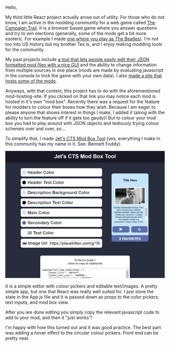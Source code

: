 Hello,

My third little React project actually arose out of utility. For those who do not know, I am active in the modding community for a web game called [The Campaign Trail](https://www.americanhistoryusa.com/campaign-trail/). It is a browser based game where you answer questions and try to win elections (generally, some of the mods get a bit more esoteric. For example I made [one where you play as The Beatles](https://campaign-trail-showcase.github.io/?modName=1964Beatles)). I'm not too into US history but my brother Tex is, and I enjoy making modding tools for the community.

My past projects include [a tool that lets people easily edit their JSON formatted mod files with a nice GUI](https://jetsimon.com/Jets-The-Campaign-Trail-Mod-Tool-Website/) and the ability to change information from multiple sources in one place (mods are made by evaluating javascript in the console to trick the game with your own data). I also [made a site that hosts some of the mods](https://campaign-trail-showcase.github.io/). 

Anyways, with that context, this project has to do with the aforementioned mod-hosting-site. If you clicked on that link you may notice each mod is hosted in it's own "mod box". Recently there was a request for the feature for modders to colour their boxes how they wish. Because I am eager to please anyone that shows interest in things I make, I added it (along with the ability to turn the feature off if it gets too gaudy)! But to colour your mod box you had to play around with JSON objects and tediously trying colour schemes over and over, so...

To simplify that, I made [Jet's CTS Mod Box Tool](https://jetsimon.com/cts-mod-box-tool/) (yes, everything I make in this community has my name in it. See: Bennett Foddy).

![The mod box tool](../public/img/modboxdesktop.png)

It is a simple editor with colour pickers and editable text/images. A pretty simple app, but one that React was really well suited for. I just store the state in the App.js file and it is passed down as props to the color pickers, text inputs, and mod box view.

After you are done editing you simply copy the relevant javascript code to add to your mod, and then it "just works"!

I'm happy with how this turned out and it was good practice. The best part was adding a hover effect to the circular colour pickers. Front end can be pretty neat.